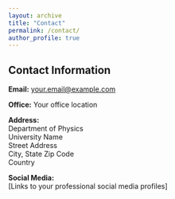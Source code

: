```yaml
---
layout: archive
title: "Contact"
permalink: /contact/
author_profile: true
---
```


## Contact Information

**Email:** your.email@example.com

**Office:** Your office location

**Address:**  
Department of Physics  
University Name  
Street Address  
City, State Zip Code  
Country

**Social Media:**  
[Links to your professional social media profiles]